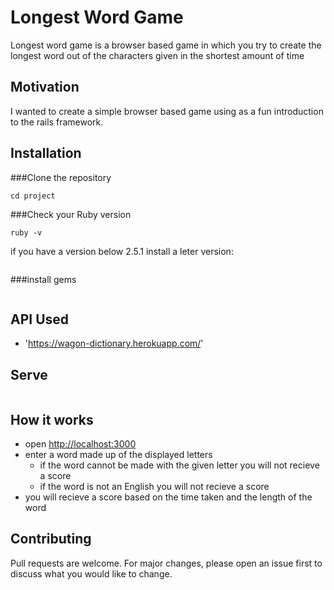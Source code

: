 # Longest Word Game

Longest word game is a browser based game in which you try to create the longest word out of the characters given in the shortest amount of time

## Motivation
I wanted to create a simple browser based game using as a fun introduction to the rails framework.

## Installation

###Clone the repository

```git clone git@github.com:karmar4/rails-longest-word-game.git
cd project
```

###Check your Ruby version

```ruby -v```

if you have a version below 2.5.1 install a leter version:

```rbenv install 2.5.1
```

###install gems
``` bundle install
```
## API Used
* 'https://wagon-dictionary.herokuapp.com/'


## Serve

``` rails s
```

## How it works
* open [http://localhost:3000](http://localhost:3000/)
* enter a word made up of the displayed letters
  * if the word cannot be made with the given letter you will not recieve a score
  * if the word is not an English you will not recieve a score
* you will recieve a score based on the time taken and the length of the word



## Contributing
Pull requests are welcome. For major changes, please open an issue first to discuss what you would like to change.

